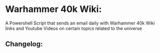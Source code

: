 # Warhammer 40k Wiki:

A Powershell Script that sends an email daily with Warhammer 40k Wiki links and Youtube Videos on certain topics related to the universe

## Changelog: